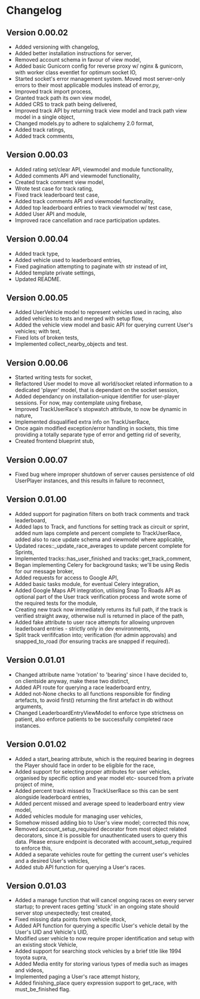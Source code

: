 # Changelog

## Version 0.00.02
* Added versioning with changelog,
* Added better installation instructions for server,
* Removed account schema in favour of view model,
* Added basic Gunicorn config for reverse proxy w/ nginx & gunicorn, with worker class eventlet for optimum socket IO,
* Started socket's error management system. Moved most server-only errors to their most applicable modules instead of error.py,
* Improved track import process,
* Granted track path its own view model,
* Added CRS to track path being delivered,
* Improved track API by returning track view model and track path view model in a single object,
* Changed models.py to adhere to sqlalchemy 2.0 format,
* Added track ratings,
* Added track comments,

## Version 0.00.03
* Added rating set/clear API, viewmodel and module functionality,
* Added comments API and viewmodel functionality,
* Created track comment view model,
* Wrote test case for track rating,
* Fixed track leaderboard test case,
* Added track comments API and viewmodel functionality,
* Added top leaderboard entries to track viewmodel w/ test case,
* Added User API and module,
* Improved race cancellation and race participation updates.

## Version 0.00.04
* Added track type,
* Added vehicle used to leaderboard entries,
* Fixed pagination attempting to paginate with str instead of int,
* Added template private settings,
* Updated README.

## Version 0.00.05
* Added UserVehicle model to represent vehicles used in racing, also added vehicles to tests and merged with setup flow,
* Added the vehicle view model and basic API for querying current User's vehicles; with test,
* Fixed lots of broken tests,
* Implemented collect_nearby_objects and test.

## Version 0.00.06
* Started writing tests for socket,
* Refactored User model to move all world/socket related information to a dedicated 'player' model, that is dependant on the socket session,
* Added dependancy on installation-unique identifier for user-player sessions. For now, may contemplate using firebase,
* Improved TrackUserRace's stopwatch attribute, to now be dynamic in nature,
* Implemented disqualified extra info on TrackUserRace,
* Once again modified exception/error handling in sockets, this time providing a totally separate type of error and getting rid of severity,
* Created frontend blueprint stub,

## Version 0.00.07
* Fixed bug where improper shutdown of server causes persistence of old UserPlayer instances, and this results in failure to reconnect,

## Version 0.01.00
* Added support for pagination filters on both track comments and track leaderboard,
* Added laps to Track, and functions for setting track as circuit or sprint, added num laps complete and percent complete to TrackUserRace, added also to race update schema and viewmodel where applicable,
* Updated races::_update_race_averages to update percent complete for Sprints,
* Implemented tracks::has_user_finished and tracks::get_track_comment,
* Began implementing Celery for background tasks; we'll be using Redis for our message broker,
* Added requests for access to Google API,
* Added basic tasks module, for eventual Celery integration,
* Added Google Maps API integration, utilising Snap To Roads API as optional part of the User track verification process and wrote some of the required tests for the module,
* Creating new track now immediately returns its full path, if the track is verified straight away, otherwise null is returned in place of the path,
* Added fake attribute to user race attempts for allowing unproven leaderboard entries - strictly only in dev environments,
* Split track verififcation into; verification (for admin approvals) and snapped_to_road (for ensuring tracks are snapped if required).

## Version 0.01.01
* Changed attribute name 'rotation' to 'bearing' since I have decided to, on clientside anyway, make these two distinct,
* Added API route for querying a race leaderboard entry,
* Added not-None checks to all functions responsible for finding artefacts, to avoid first() returning the first artefact in db without arguments,
* Changed LeaderboardEntryViewModel to enforce type strictness on patient, also enforce patients to be successfully completed race instances.

## Version 0.01.02
* Added a start_bearing attribute, which is the required bearing in degrees the Player should face in order to be eligible for the race,
* Added support for selecting proper attributes for user vehicles, organised by specific option and year model etc- sourced from a private project of mine,
* Added percent track missed to TrackUserRace so this can be sent alongside leaderboard entries,
* Added percent missed and average speed to leaderboard entry view model,
* Added vehicles module for managing user vehicles,
* Somehow missed adding bio to User's view model; corrected this now,
* Removed account_setup_required decorator from most object related decorators, since it is possible for unauthenticated users to query this data. Please ensure endpoint is decorated with account_setup_required to enforce this,
* Added a separate vehicles route for getting the current user's vehicles and a desired User's vehicles,
* Added stub API function for querying a User's races.

## Version 0.01.03
* Added a manage function that will cancel ongoing races on every server startup; to prevent races getting 'stuck' in an ongoing state should server stop unexpectedly; test created,
* Fixed missing data points from vehicle stock,
* Added API function for querying a specific User's vehicle detail by the User's UID and Vehicle's UID,
* Modified user vehicle to now require proper identification and setup with an existing stock Vehicle,
* Added support for searching stock vehicles by a brief title like 1994 toyota supra,
* Added Media entity for storing various types of media such as images and videos,
* Implemented paging a User's race attempt history,
* Added finishing_place query expression support to get_race, with must_be_finished flag.